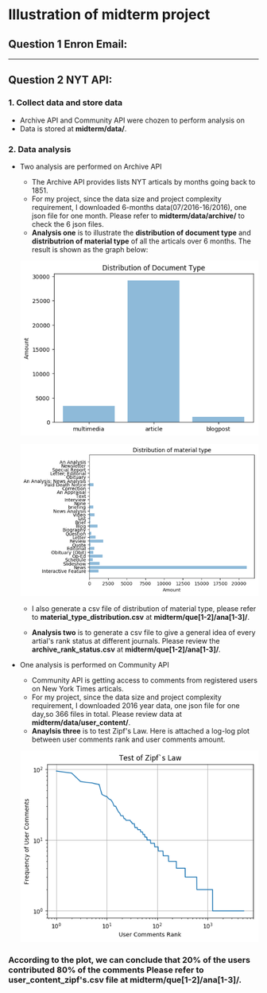 # Illustration of midterm project
## Question 1 Enron Email:
---
## Question 2 NYT API:
### 1. Collect data and store data
- Archive API and Community API were chozen to perform analysis on
- Data is stored at **midterm/data/**.

### 2. Data analysis
- Two analysis are performed on Archive API
  * The Archive API provides lists NYT articals by months going back to 1851.
  * For my project, since the data size and project complexity requirement, I downloaded 6-months data(07/2016-16/2016), one json file for one month. Please refer to **midterm/data/archive/** to check the 6 json files.
  * **Analysis one** is to illustrate the **distribution of document type** and **distributrion of material type** of all the articals over 6 months. The result is shown as the graph below:
  
  !['distribution of doctype'](/midterm/que[1-2]/ana[1-3]/document_type.png)
  
  
  !['distribution of materialtype'](/midterm/que[1-2]/ana[1-3]/material_type.png)
  
  
  * I also generate a csv file of distribution of material type, please refer to **material_type_distribution.csv** at **midterm/que[1-2]/ana[1-3]/**.
  
  
  * **Analysis two** is to generate a csv file to give a general idea of every artial's rank status at different journals. Please review the **archive_rank_status.csv** at **midterm/que[1-2]/ana[1-3]/**.
- One analysis is performed on Community API
  * Community API is getting access to comments from registered users on New York Times articals.
  * For my project, since the data size and project complexity requirement, I downloaded 2016 year data, one json file for one day,so 366 files in total. Please review data at **midterm/data/user_content/**.
  * **Anaylsis three** is to test Zipf's Law. Here is attached a log-log plot between user comments rank and user comments amount.
  
  
   !['Zipf's Law'](/midterm/que[1-2]/ana[1-3]/Zipf`s_Law.png)
   
### **According to the plot, we can conclude that 20% of the users contributed 80% of the comments** Please refer to user_content_zipf's.csv file at **midterm/que[1-2]/ana[1-3]/**.
  
  


